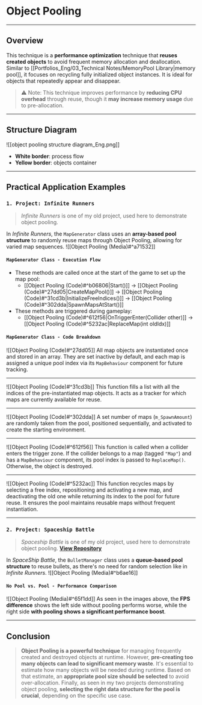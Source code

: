 # **Object Pooling**
---
## **Overview**
This technique is a **performance optimization** technique that **reuses created objects** to avoid frequent memory allocation and deallocation. Similar to [[Portfolios_Eng/03_Technical Notes/MemoryPool Library|memory pool]], it focuses on recycling fully initialized object instances. It is ideal for objects that repeatedly appear and disappear.

> ⚠️ Note: This technique improves performance by **reducing CPU overhead** through reuse, though it **may increase memory usage** due to pre-allocation.

---
## **Structure Diagram**
![[object pooling structure diagram_Eng.png]]
 - **White border**: process flow  
 - **Yellow border**: objects container
---
## **Practical Application Examples**

### `1. Project: Infinite Runners`
> *Infinite Runners* is one of my old project, used here to demonstrate object pooling.

In *Infinite Runners*, the `MapGenerator` class uses an **array-based pool structure** to randomly reuse maps through Object Pooling, allowing for varied map sequences.
![[Object Pooling (Media)#^a71532]]
#### `MapGenerator Class - Execution Flow`
- These methods are called once at the start of the game to set up the map pool:
	- [[Object Pooling (Code)#^b06806|Start()]] → [[Object Pooling (Code)#^27dd05|CreateMapPool()]] → [[Object Pooling (Code)#^31cd3b|InitializeFreeIndices()]] → [[Object Pooling (Code)#^302dda|SpawnMapsAtStart()]]
- These methods are triggered during gameplay:
	- [[Object Pooling (Code)#^612f56|OnTriggerEnter(Collider other)]] → [[Object Pooling (Code)#^5232ac|ReplaceMap(int oldIdx)]]

#### `MapGenerator Class - Code Breakdown`
![[Object Pooling (Code)#^27dd05]]
All map objects are instantiated once and stored in an array. They are set inactive by default, and each map is assigned a unique pool index via its `MapBehaviour` component for future tracking.

---
![[Object Pooling (Code)#^31cd3b]]
This function fills a list with all the indices of the pre-instantiated map objects. It acts as a tracker for which maps are currently available for reuse.

---
![[Object Pooling (Code)#^302dda]]
A set number of maps (`m_SpawnAmount`) are randomly taken from the pool, positioned sequentially, and activated to create the starting environment.

---
![[Object Pooling (Code)#^612f56]]
This function is called when a collider enters the trigger zone. If the collider belongs to a map (tagged `"Map"`) and has a `MapBehaviour` component, its pool index is passed to `ReplaceMap()`. Otherwise, the object is destroyed.

---
![[Object Pooling (Code)#^5232ac]]
This function recycles maps by selecting a free index, repositioning and activating a new map, and deactivating the old one while returning its index to the pool for future reuse. It ensures the pool maintains reusable maps without frequent instantiation.

---
### `2. Project: Spaceship Battle`
> *Spaceship Battle* is one of my old project, used here to demonstrate object pooling.
> [**View Repository**](https://github.com/Woo95/Unity_2D_SpaceShipBattle_Automatic_CameraSetup_With_Object_Pooling)

In *SpaceShip Battle*, the `BulletManager` class uses a **queue-based pool structure** to reuse bullets, as there's no need for random selection like in *Infinite Runners*.
![[Object Pooling (Media)#^b6ae16]]
#### `No Pool vs. Pool - Performance Comparison`
![[Object Pooling (Media)#^65f1dd]]
As seen in the images above, the **FPS difference** shows the left side without pooling performs worse, while the right side **with pooling shows a significant performance boost**.

---
## **Conclusion**
> **Object Pooling is a powerful technique** for managing frequently created and destroyed objects at runtime. However, **pre-creating too many objects can lead to significant memory waste**. It's essential to estimate how many objects will be needed during runtime. Based on that estimate, an **appropriate pool size should be selected** to avoid over-allocation. Finally, as seen in my two projects demonstrating object pooling, **selecting the right data structure for the pool is crucial**, depending on the specific use case.